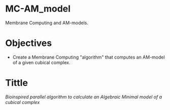 MC-AM_model
===========

Membrane Computing and AM-models.

Objectives
==========
* Create a Membrane Computing "algorithm" that computes an AM-model of a given cubical complex.

Tittle
======
*Bioinspired parallel algorithm to calculate an Algebraic Minimal model of a cubical complex*
